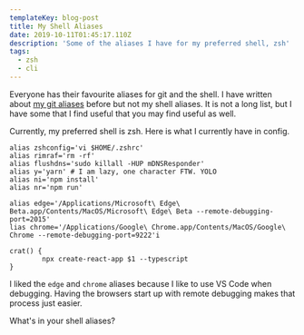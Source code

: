 ```yaml
---
templateKey: blog-post
title: My Shell Aliases
date: 2019-10-11T01:45:17.110Z
description: 'Some of the aliases I have for my preferred shell, zsh'
tags:
  - zsh
  - cli
---
```

Everyone has their favourite aliases for git and the shell. I have written about [my git aliases](https://www.iamdeveloper.com/blog/2018-08-25-my-git-aliases/) before but not my shell aliases. It is not a long list, but I have some that I find useful that you may find useful as well.

Currently, my preferred shell is zsh. Here is what I currently have in config.

```
alias zshconfig='vi $HOME/.zshrc'
alias rimraf='rm -rf'
alias flushdns='sudo killall -HUP mDNSResponder'
alias y='yarn' # I am lazy, one character FTW. YOLO
alias ni='npm install'
alias nr='npm run'

alias edge='/Applications/Microsoft\ Edge\ Beta.app/Contents/MacOS/Microsoft\ Edge\ Beta --remote-debugging-port=2015'
lias chrome='/Applications/Google\ Chrome.app/Contents/MacOS/Google\ Chrome --remote-debugging-port=9222'i

crat() {
        npx create-react-app $1 --typescript
}
```

I liked the `edge` and `chrome` aliases because I like to use VS Code when debugging. Having the browsers start up with remote debugging makes that process just easier.

What's in your shell aliases?
